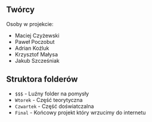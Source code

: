 ## Twórcy

Osoby w projekcie: 

* Maciej Czyżewski
* Paweł Poczobut
* Adrian Koźluk
* Krzysztof Małysa
* Jakub Szcześniak


## Struktora folderów

* `$$$` - Luźny folder na pomysły
* `Wtorek` - Część teorytyczna
* `Czwartek` - Część doświatczalna
* `Final` - Końcowy projekt który wrzucimy do internetu

